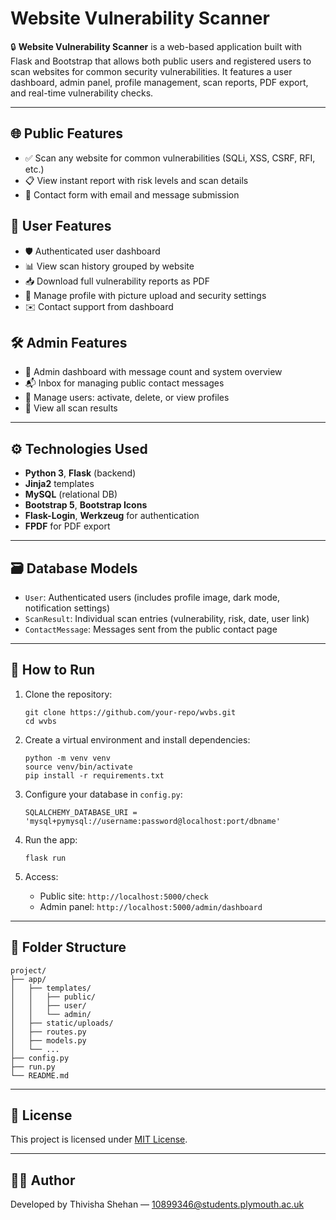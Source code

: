 # Website Vulnerability Scanner

🔒 **Website Vulnerability Scanner** is a web-based application built with Flask and Bootstrap that allows both public users and registered users to scan websites for common security vulnerabilities. It features a user dashboard, admin panel, profile management, scan reports, PDF export, and real-time vulnerability checks.

---

## 🌐 Public Features

- ✅ Scan any website for common vulnerabilities (SQLi, XSS, CSRF, RFI, etc.)
- 📋 View instant report with risk levels and scan details
- 📩 Contact form with email and message submission

## 👤 User Features

- 🛡️ Authenticated user dashboard
- 📊 View scan history grouped by website
- 📥 Download full vulnerability reports as PDF
- 👤 Manage profile with picture upload and security settings
- ✉️ Contact support from dashboard

## 🛠️ Admin Features

- 📂 Admin dashboard with message count and system overview
- 📬 Inbox for managing public contact messages
- 👤 Manage users: activate, delete, or view profiles
- 🧾 View all scan results

---

## ⚙️ Technologies Used

- **Python 3**, **Flask** (backend)
- **Jinja2** templates
- **MySQL** (relational DB)
- **Bootstrap 5**, **Bootstrap Icons**
- **Flask-Login**, **Werkzeug** for authentication
- **FPDF** for PDF export

---

## 🗃️ Database Models

- `User`: Authenticated users (includes profile image, dark mode, notification settings)
- `ScanResult`: Individual scan entries (vulnerability, risk, date, user link)
- `ContactMessage`: Messages sent from the public contact page

---

## 🚀 How to Run

1. Clone the repository:
   ```
   git clone https://github.com/your-repo/wvbs.git
   cd wvbs
   ```

2. Create a virtual environment and install dependencies:
   ```
   python -m venv venv
   source venv/bin/activate
   pip install -r requirements.txt
   ```

3. Configure your database in `config.py`:
   ```
   SQLALCHEMY_DATABASE_URI = 'mysql+pymysql://username:password@localhost:port/dbname'
   ```

4. Run the app:
   ```
   flask run
   ```

5. Access:
   - Public site: `http://localhost:5000/check`
   - Admin panel: `http://localhost:5000/admin/dashboard`

---

## 📁 Folder Structure

```
project/
├── app/
│   ├── templates/
│   │   ├── public/
│   │   ├── user/
│   │   └── admin/
│   ├── static/uploads/
│   ├── routes.py
│   ├── models.py
│   └── ...
├── config.py
├── run.py
└── README.md
```

---

## 📄 License

This project is licensed under [MIT License](LICENSE).

---

## 👨‍💻 Author

Developed by Thivisha Shehan — [10899346@students.plymouth.ac.uk](mailto:10899346@students.plymouth.ac.uk)
